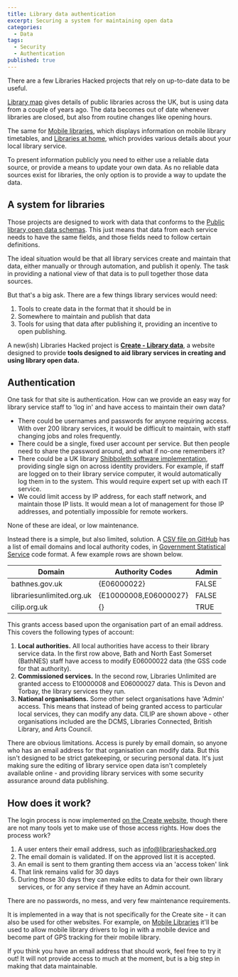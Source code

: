 ```yaml
---
title: Library data authentication
excerpt: Securing a system for maintaining open data
categories:
  - Data
tags:
  - Security
  - Authentication
published: true
---
```


There are a few Libraries Hacked projects that rely on up-to-date data to be useful.

[Library map](https://www.librarymap.co.uk/) gives details of public libraries across the UK, but is using data from a couple of years ago. The data becomes out of date whenever libraries are closed, but also from routine changes like opening hours.

The same for [Mobile libraries](https://www.mobilelibraries.org/), which displays information on mobile library timetables, and [Libraries at home](https://www.librariesathome.co.uk/), which provides various details about your local library service.

To present information publicly you need to either use a reliable data source, or provide a means to update your own data. As no reliable data sources exist for libraries, the only option is to provide a way to update the data.

## A system for libraries

Those projects are designed to work with data that conforms to the [Public library open data schemas](https://schema.librarydata.uk/). This just means that data from each service needs to have the same fields, and those fields need to follow certain definitions.

The ideal situation would be that all library services create and maintain that data, either manually or through automation, and publish it openly. The task in providing a national view of that data is to pull together those data sources.

But that's a big ask. There are a few things library services would need:

1. Tools to create data in the format that it should be in
2. Somewhere to maintain and publish that data
2. Tools for using that data after publishing it, providing an incentive to open publishing.

A new(ish) Libraries Hacked project is **[Create - Library data](https://create.librarydata.uk/)**, a website designed to provide **tools designed to aid library services in creating and using library open data.**

## Authentication

One task for that site is authentication. How can we provide an easy way for library service staff to 'log in' and have access to maintain their own data?

* There could be usernames and passwords for anyone requiring access. With over 200 library services, it would be difficult to maintain, with staff changing jobs and roles frequently.
* There could be a single, fixed user account per service. But then people need to share the password around, and what if no-one remembers it?
* There could be a UK library [Shibboleth software implementation](https://en.wikipedia.org/wiki/Shibboleth_(software)), providing single sign on across identity providers. For example, if staff are logged on to their library service computer, it would automatically log them in to the system. This would require expert set up with each IT service.
* We could limit access by IP address, for each staff network, and maintain those IP lists. It would mean a lot of management for those IP addresses, and potentially impossible for remote workers.

None of these are ideal, or low maintenance.

Instead there is a simple, but also limited, solution. A [CSV file on GitHub](https://github.com/LibrariesHacked/librarydata-db/blob/main/data/authentication.csv) has a list of email domains and local authority codes, in [Government Statistical Service](https://en.wikipedia.org/wiki/Government_Statistical_Service) code format. A few example rows are shown below.

| Domain                    | Authority Codes       | Admin |
| ------------------------- | --------------------- | ----- |
| bathnes.gov.uk            | {E06000022}           | FALSE |
| librariesunlimited.org.uk | {E10000008,E06000027} | FALSE |
| cilip.org.uk              | {}                    | TRUE  |

This grants access based upon the organisation part of an email address. This covers the following types of account:

1. **Local authorities.** All local authorities have access to their library service data. In the first row above, Bath and North East Somerset (BathNES) staff have access to modify E06000022 data (the GSS code for that authority). 
2. **Commissioned services.** In the second row, Libraries Unlimited are granted access to E10000008 and E06000027 data. This is Devon and Torbay, the library services they run.
3. **National organisations.** Some other select organisations have 'Admin' access. This means that instead of being granted access to particular local services, they can modify any data. CILIP are shown above - other organisations included are the DCMS, Libraries Connected, British Library, and Arts Council.

There are obvious limitations. Access is purely by email domain, so anyone who has an email address for that organisation can modify data. But this isn't designed to be strict gatekeeping, or securing personal data. It's just making sure the editing of library service open data isn't completely available online - and providing library services with some security assurance around data publishing.

## How does it work?

The login process is now implemented [on the Create website](https://create.librarydata.uk/login), though there are not many tools yet to make use of those access rights. How does the process work?

1. A user enters their email address, such as info@librarieshacked.org
2. The email domain is validated. If on the approved list it is accepted.
3. An email is sent to them granting them access via an 'access token' link
4. That link remains valid for 30 days
4. During those 30 days they can make edits to data for their own library services, or for any service if they have an Admin account.

There are no passwords, no mess, and very few maintenance requirements.

It is implemented in a way that is not specifically for the Create site - it can also be used for other websites. For example, on [Mobile Libraries](https://www.mobilelibraries.org) it'll be used to allow mobile library drivers to log in with a mobile device and become part of GPS tracking for their mobile library. 

If you think you have an email address that should work, feel free to try it out! It will not provide access to much at the moment, but is a big step in making that data maintainable.
